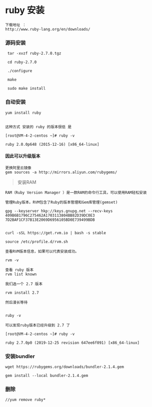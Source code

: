 # ruby 安装 
	
	下载地址 ：
	http://www.ruby-lang.org/en/downloads/
	
### 源码安装

	 tar -xvzf ruby-2.7.0.tgz    
	
	 cd ruby-2.7.0
	
	 ./configure
	
	 make
	
	 sudo make install
	
### 自动安装

	yum install ruby
	
	
	这种方式 安装的 ruby 的版本很低 是
	
	[root@VM-4-2-centos ~]# ruby -v
	
	ruby 2.0.0p648 (2015-12-16) [x86_64-linux]
	
	
#### 因此可以升级版本

	更换阿里云镜像 
	gem sources -a http://mirrors.aliyun.com/rubygems/
	
>安装RAM
	
	RAM（Ruby Version Manager ）是一款RAM的命令行工具，可以使用RAM轻松安装
	
	管理Ruby版本。RVM包含了Ruby的版本管理和Gem库管理(gemset)
	
	gpg --keyserver hkp://keys.gnupg.net --recv-keys 409B6B1796C275462A1703113804BB82D39DC0E3 7D2BAF1CF37B13E2069D6956105BD0E739499BDB

	
	curl -sSL https://get.rvm.io | bash -s stable
	
	source /etc/profile.d/rvm.sh
	
	查看RVM版本信息，如果可以代表安装成功。

	rvm -v
	
	查看 ruby 版本
	rvm list known
	
	我们选一个 2.7 版本
	
	rvm install 2.7
	
	然后漫长等待 
	
	
	ruby -v
	
	可以发现ruby版本已经升级到 2.7 了
	
	[root@VM-4-2-centos ~]# ruby -v
	
	ruby 2.7.0p0 (2019-12-25 revision 647ee6f091) [x86_64-linux]
 	
 	
 	
 		
### 安装bundler
	
	wget https://rubygems.org/downloads/bundler-2.1.4.gem
	
	gem install --local bundler-2.1.4.gem
	
	
### 删除 
 
 	//yum remove ruby* 
 	
		
	
	
